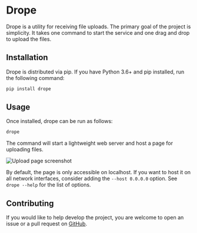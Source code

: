 # Drope

Drope is a utility for receiving file uploads. The primary goal of the project is simplicity. It takes one command to start the service and one drag and drop to upload the files.

## Installation

Drope is distributed via pip. If you have Python 3.6+ and pip installed, run the following command:

```bash
pip install drope
```

## Usage

Once installed, drope can be run as follows:

```bash
drope
```

The command will start a lightweight web server and host a page for uploading files.

![Upload page screenshot](docs/example.png)

By default, the page is only accessible on localhost. If you want to host it on all network interfaces, consider adding the `--host 0.0.0.0` option. See `drope --help` for the list of options.

## Contributing

If you would like to help develop the project, you are welcome to open an issue or a pull request on [GitHub](https://github.com/jvstme/drope).